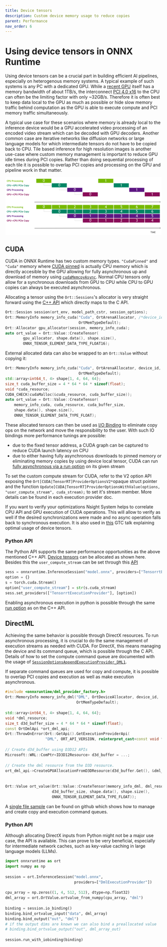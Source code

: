 ```yaml
---
title: Device tensors
description: Custom device memory usage to reduce copies
parent: Performance
nav_order: 6
---
```

# Using device tensors in ONNX Runtime

Using device tensors can be a crucial part in building efficient AI pipelines, especially on heterogenous memory systems.
A typical example of such systems is any PC with a dedicated GPU.
While a [recent GPU](https://www.techpowerup.com/gpu-specs/geforce-rtx-4090.c3889) itself has a memory bandwidth of about 1TB/s, the interconnect [PCI 4.0 x16](https://de.wikipedia.org/wiki/PCI_Express) to the CPU can often be the limiting factor with only ~32GB/s.
Therefore it is often best to keep data local to the GPU as much as possible or hide slow memory traffic behind computation as the GPU is able to execute compute and PCI memory traffic simultaneously.

A typical use case for these scenarios where memory is already local to the inference device would be a GPU accelerated video processing of an encoded video stream which can be decoded with GPU decoders.
Another common case are iterative networks like diffusion networks or large language models for which intermediate tensors do not have to be copied back to CPU.
Tile based inference for high resolution images is another use-case where custom memory management is important to reduce GPU idle times during PCI copies. Rather than doing sequential processing of each tile it is possible to overlap PCI copies and processing on the GPU and pipeline work in that matter.

<img src="../../images/pipeline_pci_processing.png" alt="Image of sequential PCI->Processing->PCI and another image of it being interleaved."/>

## CUDA

CUDA in ONNX Runtime has two custom memory types.
`"CudaPinned"` and `"Cuda"` memory where [CUDA pinned](https://developer.nvidia.com/blog/how-optimize-data-transfers-cuda-cc/) is actually CPU memory which is directly accesible by the GPU allowing for fully asynchronous up and download of memory using [`cudaMemcpyAsync`](https://docs.nvidia.com/cuda/cuda-runtime-api/group__CUDART__MEMORY.html#group__CUDART__MEMORY_1g85073372f776b4c4d5f89f7124b7bf79).
Normal CPU tensors only allow for a synchronous downloads from GPU to CPU while CPU to GPU copies can always be executed asynchronous.

Allocating a tensor using the `Ort::Sessions`'s allocator is very straight forward using the [C++ API](https://onnxruntime.ai/docs/api/c/struct_ort_1_1_value.html#a5d35080239ae47cdbc9e505666dc32ec) which directly maps to the C API.
```c++
Ort::Session session(ort_env, model_path_cstr, session_options);
Ort::MemoryInfo memory_info_cuda("Cuda", OrtArenaAllocator, /*device_id*/0,
                                 OrtMemTypeDefault);
Ort::Allocator gpu_allocator(session, memory_info_cuda);
auto ort_value = Ort::Value::CreateTensor(
        gpu_allocator, shape.data(), shape.size(),
        ONNX_TENSOR_ELEMENT_DATA_TYPE_FLOAT16);
```

External allocated data can also be wrapped to an `Ort::Value` without copying it:
```c++
Ort::MemoryInfo memory_info_cuda("Cuda", OrtArenaAllocator, device_id,
                                 OrtMemTypeDefault);
std::array<int64_t, 4> shape{1, 4, 64, 64};
size_t cuda_buffer_size = 4 * 64 * 64 * sizeof(float);
void *cuda_resource;
CUDA_CHECK(cudaMalloc(&cuda_resource, cuda_buffer_size));
auto ort_value = Ort::Value::CreateTensor(
    memory_info_cuda, cuda_resource, cuda_buffer_size,
    shape.data(), shape.size(),
    ONNX_TENSOR_ELEMENT_DATA_TYPE_FLOAT);
```

These allocated tensors can then be used as [I/O Binding](../performance/tune-performance/iobinding.md) to eliminate copy ops on the network and move the responsibility to the user.
With such IO bindings more performance tunings are possible:
- due to the fixed tensor address, a CUDA graph can be captured to reduce CUDA launch latency on CPU
- due to either having fully asynchronous downloads to pinned memory or eliminating memory copies by using device local tensor, CUDA can run [fully asynchronous via a run option](../execution-providers/CUDA-ExecutionProvider.md#performance-Tuning) on its given stream

To set the custom compute stream for CUDA, refer to the V2 option API exposing the `Ort[CUDA|TensorRT]ProviderOptionsV2*`opaque struct pointer and the function `Update[CUDA|TensorRT]ProviderOptionsWithValue(options, "user_compute_stream", cuda_stream);` to set it's stream member.
More details can be found in each execution provider doc.

If you want to verify your optimizations Nsight System helps to correlate CPU API and GPU execution of CUDA operations.
This will allow to verify as well if the desired synchronizations were made and no async operation falls back to synchronous execution.
It is also used in [this](https://www.nvidia.com/gtc/session-catalog/?search=S62336#/session/1695978753458001R4wk) GTC talk explaining optimal usage of device tensors.

### Python API

The Python API supports the same performance opportunities as the above mentioned C++ API.
[Device tensors](https://onnxruntime.ai/docs/api/python/api_summary.html#data-on-device) can be allocated as shown here.
Besides this the `user_compute_stream` can be set through this [API](https://onnxruntime.ai/docs/api/python/api_summary.html#onnxruntime.InferenceSession.set_providers)

```python
sess = onnxruntime.InferenceSession("model.onnx", providers=["TensorrtExecutionProvider"])
option = {}
s = torch.cuda.Stream()
option["user_compute_stream"] = str(s.cuda_stream)                    
sess.set_providers(["TensorrtExecutionProvider"], [option])
```

Enabling asynchronous execution in python is possible through the same [run option](https://onnxruntime.ai/docs/api/python/api_summary.html#runoptions) as on the C++ API.

## DirectML

Achieving the same behavior is possible through DirectX resources.
To run asynchronous processing, it is crucial to do the same management of execution streams as needed with CUDA.
For DirectX, this means managing the device and its command queue, which is possible through the C API.
Details of how to set the compute command queue are documented with the usage of [`SessionOptionsAppendExecutionProvider_DML1`](../execution-providers/DirectML-ExecutionProvider.md#usage).

If separate command queues are used for copy and compute, it is possible to overlap PCI copies and execution as well as make execution asynchronous.

```c++
#include <onnxruntime/dml_provider_factory.h>
Ort::MemoryInfo memory_info_dml("DML", OrtDeviceAllocator, device_id,
                                OrtMemTypeDefault);

std::array<int64_t, 4> shape{1, 4, 64, 64};
void *dml_resource;
size_t d3d_buffer_size = 4 * 64 * 64 * sizeof(float);
const OrtDmlApi *ort_dml_api;
Ort::ThrowOnError(Ort::GetApi().GetExecutionProviderApi(
                  "DML", ORT_API_VERSION, reinterpret_cast<const void **>(&ort_dml_api)));

// Create d3d_buffer using D3D12 APIs
Microsoft::WRL::ComPtr<ID3D12Resource> d3d_buffer = ...;

// Create the dml resource from the D3D resource.
ort_dml_api->CreateGPUAllocationFromD3DResource(d3d_buffer.Get(), &dml_resource);


Ort::Value ort_value(Ort::Value::CreateTensor(memory_info_dml, dml_resource,
                     d3d_buffer_size, shape.data(), shape.size(),
                     ONNX_TENSOR_ELEMENT_DATA_TYPE_FLOAT));
```

A [single file sample](https://github.com/ankan-ban/HelloOrtDml/blob/main/Main.cpp) can be found on github which shows how to manage and create copy and execution command queues.

### Python API

Although allocating DirectX inputs from Python might not be a major use case, the API is available. This can prove to be very beneficial, especially for intermediate network caches, such as key-value caching in large language models (LLMs).

```python
import onnxruntime as ort
import numpy as np

session = ort.InferenceSession("model.onnx",
                               providers=["DmlExecutionProvider"])

cpu_array = np.zeros((1, 4, 512, 512), dtype=np.float32)
dml_array = ort.OrtValue.ortvalue_from_numpy(cpu_array, "dml")

binding = session.io_binding()
binding.bind_ortvalue_input("data", dml_array)
binding.bind_output("out", "dml")
# if the output dims are known we can also bind a preallocated value
# binding.bind_ortvalue_output("out", dml_array_out)

session.run_with_iobinding(binding)

```